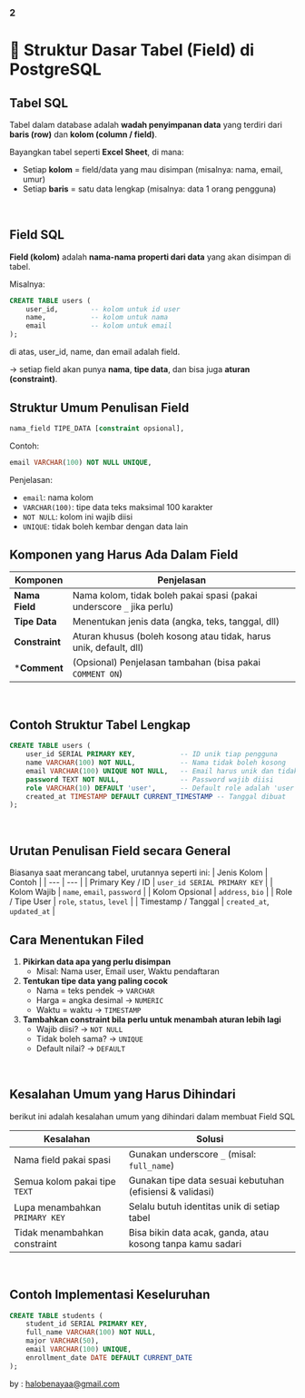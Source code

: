 ### 2
# 🧱 **Struktur Dasar Tabel (Field) di PostgreSQL**


## Tabel SQL

Tabel dalam database adalah **wadah penyimpanan data** yang terdiri dari **baris (row)** dan **kolom (column / field)**.

Bayangkan tabel seperti **Excel Sheet**, di mana:

- Setiap **kolom** = field/data yang mau disimpan (misalnya: nama, email, umur)
- Setiap **baris** = satu data lengkap (misalnya: data 1 orang pengguna)
<br/>


## Field SQL

**Field (kolom)** adalah **nama-nama properti dari data** yang akan disimpan di tabel.

Misalnya:

```sql
CREATE TABLE users (
    user_id,        -- kolom untuk id user
    name,           -- kolom untuk nama
    email           -- kolom untuk email
);
```

di atas, user_id, name, dan email adalah field.

→ setiap field akan punya **nama**, **tipe data**, dan bisa juga **aturan (constraint)**.
<br/>

## Struktur Umum Penulisan Field

```sql
nama_field TIPE_DATA [constraint opsional],

```

Contoh:

```sql
email VARCHAR(100) NOT NULL UNIQUE,

```

Penjelasan:

- `email`: nama kolom
- `VARCHAR(100)`: tipe data teks maksimal 100 karakter
- `NOT NULL`: kolom ini wajib diisi
- `UNIQUE`: tidak boleh kembar dengan data lain

## Komponen yang Harus Ada Dalam Field
| Komponen | Penjelasan |
| --- | --- |
| **Nama Field** | Nama kolom, tidak boleh pakai spasi (pakai underscore `_` jika perlu) |
| **Tipe Data** | Menentukan jenis data (angka, teks, tanggal, dll) |
| **Constraint** | Aturan khusus (boleh kosong atau tidak, harus unik, default, dll) |
| ***Comment** | (Opsional) Penjelasan tambahan (bisa pakai `COMMENT ON`) |


<br/>

## Contoh Struktur Tabel Lengkap

```sql
CREATE TABLE users (
    user_id SERIAL PRIMARY KEY,           -- ID unik tiap pengguna
    name VARCHAR(100) NOT NULL,           -- Nama tidak boleh kosong
    email VARCHAR(100) UNIQUE NOT NULL,   -- Email harus unik dan tidak kosong
    password TEXT NOT NULL,               -- Password wajib diisi
    role VARCHAR(10) DEFAULT 'user',      -- Default role adalah 'user'
    created_at TIMESTAMP DEFAULT CURRENT_TIMESTAMP -- Tanggal dibuat
);

```
<br/>


## Urutan Penulisan Field secara General

Biasanya saat merancang tabel, urutannya seperti ini:
| Jenis Kolom | Contoh |
| --- | --- |
| Primary Key / ID | `user_id SERIAL PRIMARY KEY` |
| Kolom Wajib | `name`, `email`, `password` |
| Kolom Opsional | `address`, `bio` |
| Role / Tipe User | `role`, `status`, `level` |
| Timestamp / Tanggal | `created_at`, `updated_at` |
<br/>


## Cara Menentukan Filed

1. **Pikirkan data apa yang perlu disimpan**
    - Misal: Nama user, Email user, Waktu pendaftaran
2. **Tentukan tipe data yang paling cocok**
    - Nama = teks pendek → `VARCHAR`
    - Harga = angka desimal → `NUMERIC`
    - Waktu = waktu → `TIMESTAMP`
3. **Tambahkan constraint bila perlu untuk menambah aturan lebih lagi**
    - Wajib diisi? → `NOT NULL`
    - Tidak boleh sama? → `UNIQUE`
    - Default nilai? → `DEFAULT`
<br/>



## Kesalahan Umum yang Harus Dihindari

berikut ini adalah kesalahan umum yang dihindari dalam membuat Field SQL

| Kesalahan | Solusi |
| --- | --- |
| Nama field pakai spasi | Gunakan underscore `_` (misal: `full_name`) |
| Semua kolom pakai tipe `TEXT` | Gunakan tipe data sesuai kebutuhan (efisiensi & validasi) |
| Lupa menambahkan `PRIMARY KEY` | Selalu butuh identitas unik di setiap tabel |
| Tidak menambahkan constraint | Bisa bikin data acak, ganda, atau kosong tanpa kamu sadari |

<br/>

## Contoh Implementasi Keseluruhan

```sql
CREATE TABLE students (
    student_id SERIAL PRIMARY KEY,
    full_name VARCHAR(100) NOT NULL,
    major VARCHAR(50),
    email VARCHAR(100) UNIQUE,
    enrollment_date DATE DEFAULT CURRENT_DATE
);

```

by : halobenayaa@gmail.com

